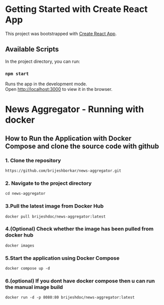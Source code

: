 # Getting Started with Create React App

This project was bootstrapped with [Create React App](https://github.com/facebook/create-react-app).

## Available Scripts

In the project directory, you can run:

### `npm start`

Runs the app in the development mode.\
Open [http://localhost:3000](http://localhost:3000) to view it in the browser.

# News Aggregator - Running with docker

## How to Run the Application with Docker Compose and clone the source code with github

### 1. Clone the repository

`https://github.com/brijeshborkar/news-aggregator.git`

### 2. Navigate to the project directory

`cd news-aggregator`

### 3.Pull the latest image from Docker Hub

`docker pull brijeshdoc/news-aggregator:latest`

### 4.(Optional) Check whether the image has been pulled from docker hub

`docker images`

### 5.Start the application using Docker Compose

`docker compose up -d`

### 6.(optional) If you dont have docker compose then u can run the manual image build

`docker run -d -p 8080:80 brijeshdoc/news-aggregator:latest`
